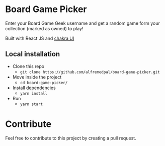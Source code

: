 # Board Game Picker
Enter your Board Game Geek username and get a random game form your collection (marked as owned) to play!

Built with React JS and [chakra UI](https://next.chakra-ui.com/)

## Local installation
- Clone this repo
    - `git clone https://github.com/alfremedpal/board-game-picker.git`
- Move inside the project
    - `cd board-game-picker/`
- Install dependencies
    - `yarn install`
- Run
    - `yarn start`


# Contribute
Feel free to contribute to this project by creating a pull request.